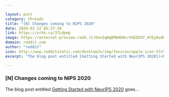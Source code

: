 ```yaml
---

layout: post
category: threads
title: "[N] Changes coming to NIPS 2020"
date: 2020-02-22 05:37:30
link: https://vrhk.co/37Ldpmp
image: https://external-preview.redd.it/EmvIqWqBPW4bNcrVGEDO3Y_6YEyDodKqpQ8MwMRHBHk.jpg?width=160&height=83.7696335079&auto=webp&s=cf654f04e71888bd12dad914320efc6ff4d2e63a
domain: reddit.com
author: "reddit"
icon: http://www.redditstatic.com/desktop2x/img/favicon/apple-icon-57x57.png
excerpt: "The blog post entitled [Getting Started with NeurIPS 2020](<https://medium.com/@NeurIPSConf/getting-started-with-neurips-2020-e350f9b39c28>) goes..."

---
```


### [N] Changes coming to NIPS 2020

The blog post entitled [Getting Started with NeurIPS 2020](<https://medium.com/@NeurIPSConf/getting-started-with-neurips-2020-e350f9b39c28>) goes...